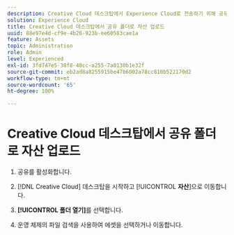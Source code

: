 ```yaml
---
description: Creative Cloud 데스크탑에서 Experience Cloud로 전송하기 위해 공유 폴더에 자산을 업로드하는 방법을 알아봅니다.
solution: Experience Cloud
title: Creative Cloud 데스크탑에서 공유 폴더로 자산 업로드
uuid: 88e97e4d-cf9e-4b26-923b-ee60583cae1a
feature: Assets
topic: Administration
role: Admin
level: Experienced
exl-id: 3fd747e5-38f8-40cc-a255-7a0130b1e32f
source-git-commit: eb2ad8a8255915be47b6002a78cc810b522170d2
workflow-type: tm+mt
source-wordcount: '65'
ht-degree: 100%

---
```


# Creative Cloud 데스크탑에서 공유 폴더로 자산 업로드

1. 공유를 활성화합니다.

1. [!DNL Creative Cloud] 데스크탑을 시작하고 [!UICONTROL **자산**]&#x200B;으로 이동합니다.

1. **[!UICONTROL 폴더 열기]**&#x200B;를 선택합니다.

1. 운영 체제의 파일 검색을 사용하여 에셋을 선택하거나 이동합니다.
